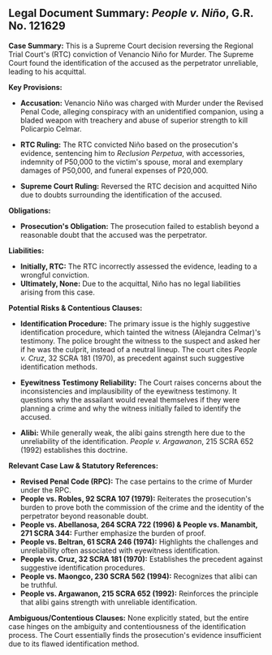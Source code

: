 ## Legal Document Summary: *People v. Niño*, G.R. No. 121629

**Case Summary:** This is a Supreme Court decision reversing the Regional Trial Court's (RTC) conviction of Venancio Niño for Murder. The Supreme Court found the identification of the accused as the perpetrator unreliable, leading to his acquittal.

**Key Provisions:**

*   **Accusation:** Venancio Niño was charged with Murder under the Revised Penal Code, alleging conspiracy with an unidentified companion, using a bladed weapon with treachery and abuse of superior strength to kill Policarpio Celmar.

*   **RTC Ruling:** The RTC convicted Niño based on the prosecution's evidence, sentencing him to *Reclusion Perpetua*, with accessories, indemnity of P50,000 to the victim's spouse, moral and exemplary damages of P50,000, and funeral expenses of P20,000.

*   **Supreme Court Ruling:** Reversed the RTC decision and acquitted Niño due to doubts surrounding the identification of the accused.

**Obligations:**

*   **Prosecution's Obligation:** The prosecution failed to establish beyond a reasonable doubt that the accused was the perpetrator.

**Liabilities:**

*   **Initially, RTC:** The RTC incorrectly assessed the evidence, leading to a wrongful conviction.
*   **Ultimately, None:** Due to the acquittal, Niño has no legal liabilities arising from this case.

**Potential Risks & Contentious Clauses:**

*   **Identification Procedure:** The primary issue is the highly suggestive identification procedure, which tainted the witness (Alejandra Celmar)'s testimony. The police brought the witness to the suspect and asked her if he was the culprit, instead of a neutral lineup. The court cites *People v. Cruz*, 32 SCRA 181 (1970), as precedent against such suggestive identification methods.

*   **Eyewitness Testimony Reliability:** The Court raises concerns about the inconsistencies and implausibility of the eyewitness testimony. It questions why the assailant would reveal themselves if they were planning a crime and why the witness initially failed to identify the accused.

*   **Alibi:** While generally weak, the alibi gains strength here due to the unreliability of the identification. *People v. Argawanon*, 215 SCRA 652 (1992) establishes this doctrine.

**Relevant Case Law & Statutory References:**

*   **Revised Penal Code (RPC):** The case pertains to the crime of Murder under the RPC.
*   **People vs. Robles, 92 SCRA 107 (1979):** Reiterates the prosecution's burden to prove both the commission of the crime and the identity of the perpetrator beyond reasonable doubt.
*   **People vs. Abellanosa, 264 SCRA 722 (1996) & People vs. Manambit, 271 SCRA 344:** Further emphasize the burden of proof.
*   **People vs. Beltran, 61 SCRA 246 (1974):** Highlights the challenges and unreliability often associated with eyewitness identification.
*   **People vs. Cruz, 32 SCRA 181 (1970):** Establishes the precedent against suggestive identification procedures.
*   **People vs. Maongco, 230 SCRA 562 (1994):** Recognizes that alibi can be truthful.
*   **People vs. Argawanon, 215 SCRA 652 (1992):** Reinforces the principle that alibi gains strength with unreliable identification.

**Ambiguous/Contentious Clauses:** None explicitly stated, but the entire case hinges on the ambiguity and contentiousness of the identification process. The Court essentially finds the prosecution's evidence insufficient due to its flawed identification method.

